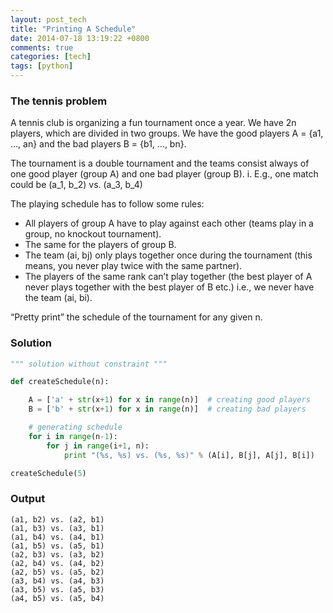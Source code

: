 ```yaml
---
layout: post_tech
title: "Printing A Schedule"
date: 2014-07-18 13:19:22 +0800
comments: true
categories: [tech]
tags: [python]
---
```


### The tennis problem

A tennis club is organizing a fun tournament once a year. We have 2n players, which are divided in two groups. We have the good players A = {a1, …, an} and the bad players B = {b1, …, bn}.

The tournament is a double tournament and the teams consist always of one good player (group A) and one bad player (group B). i. E.g., one match could be (a_1, b_2) vs. (a_3, b_4)

The playing schedule has to follow some rules:

- All players of group A have to play against each other (teams play in a group, no knockout tournament).
- The same for the players of group B.
- The team (ai, bj) only plays together once during the tournament (this means, you never play twice with the same partner).
- The players of the same rank can’t play together (the best player of A never plays together with the best player of B etc.) i.e., we never have the team (ai, bi).

“Pretty print” the schedule of the tournament for any given n.


### Solution

```python
""" solution without constraint """

def createSchedule(n):

    A = ['a' + str(x+1) for x in range(n)]  # creating good players
    B = ['b' + str(x+1) for x in range(n)]  # creating bad players

    # generating schedule
    for i in range(n-1):
        for j in range(i+1, n):
            print "(%s, %s) vs. (%s, %s)" % (A[i], B[j], A[j], B[i])

createSchedule(5)
```


### Output

```
(a1, b2) vs. (a2, b1)
(a1, b3) vs. (a3, b1)
(a1, b4) vs. (a4, b1)
(a1, b5) vs. (a5, b1)
(a2, b3) vs. (a3, b2)
(a2, b4) vs. (a4, b2)
(a2, b5) vs. (a5, b2)
(a3, b4) vs. (a4, b3)
(a3, b5) vs. (a5, b3)
(a4, b5) vs. (a5, b4)
```
